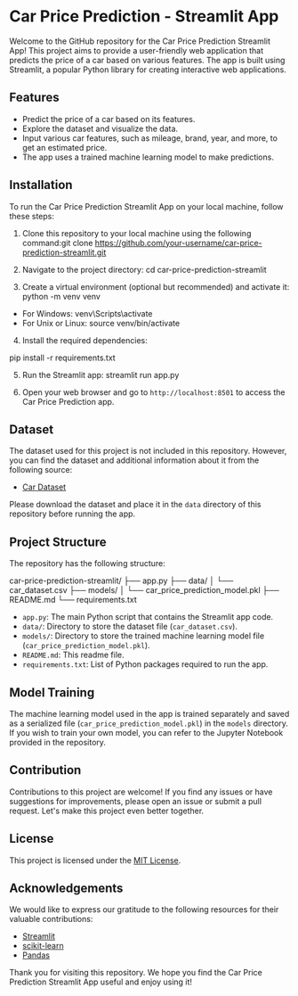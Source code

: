 # Car Price Prediction - Streamlit App

Welcome to the GitHub repository for the Car Price Prediction Streamlit App! This project aims to provide a user-friendly web application that predicts the price of a car based on various features. The app is built using Streamlit, a popular Python library for creating interactive web applications.

## Features

- Predict the price of a car based on its features.
- Explore the dataset and visualize the data.
- Input various car features, such as mileage, brand, year, and more, to get an estimated price.
- The app uses a trained machine learning model to make predictions.

## Installation

To run the Car Price Prediction Streamlit App on your local machine, follow these steps:

1. Clone this repository to your local machine using the following command:git clone https://github.com/your-username/car-price-prediction-streamlit.git

2. Navigate to the project directory:
cd car-price-prediction-streamlit

3. Create a virtual environment (optional but recommended) and activate it:
python -m venv venv
- For Windows:
venv\Scripts\activate
- For Unix or Linux:
source venv/bin/activate

4. Install the required dependencies:

pip install -r requirements.txt

5. Run the Streamlit app:
streamlit run app.py

6. Open your web browser and go to `http://localhost:8501` to access the Car Price Prediction app.

## Dataset

The dataset used for this project is not included in this repository. However, you can find the dataset and additional information about it from the following source:

- [Car Dataset](https://www.example.com/car-dataset)

Please download the dataset and place it in the `data` directory of this repository before running the app.

## Project Structure

The repository has the following structure:

car-price-prediction-streamlit/
├── app.py
├── data/
│ └── car_dataset.csv
├── models/
│ └── car_price_prediction_model.pkl
├── README.md
└── requirements.txt


- `app.py`: The main Python script that contains the Streamlit app code.
- `data/`: Directory to store the dataset file (`car_dataset.csv`).
- `models/`: Directory to store the trained machine learning model file (`car_price_prediction_model.pkl`).
- `README.md`: This readme file.
- `requirements.txt`: List of Python packages required to run the app.

## Model Training

The machine learning model used in the app is trained separately and saved as a serialized file (`car_price_prediction_model.pkl`) in the `models` directory. If you wish to train your own model, you can refer to the Jupyter Notebook provided in the repository.

## Contribution

Contributions to this project are welcome! If you find any issues or have suggestions for improvements, please open an issue or submit a pull request. Let's make this project even better together.

## License

This project is licensed under the [MIT License](LICENSE).

## Acknowledgements

We would like to express our gratitude to the following resources for their valuable contributions:

- [Streamlit](https://www.streamlit.io/)
- [scikit-learn](https://scikit-learn.org/)
- [Pandas](https://pandas.pydata.org/)

Thank you for visiting this repository. We hope you find the Car Price Prediction Streamlit App useful and enjoy using it!

